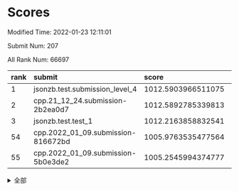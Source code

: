 # Scores

Modified Time: 2022-01-23 12:11:01

Submit Num: 207

All Rank Num: 66697

| rank |               submit               |       score        |       sigma        | pk_num |
| :--- | :--------------------------------- | :----------------- | :----------------- | :----- |
| 1    | jsonzb.test.submission_level_4     | 1012.5903966511075 | 0.8008170268886191 | 1291   |
| 2    | cpp.21_12_24.submission-2b2ea0d7   | 1012.5892785339813 | 0.7942085728296694 | 1290   |
| 3    | jsonzb.test.test_1                 | 1012.2163858832541 | 0.8058840248233317 | 1288   |
| 54   | cpp.2022_01_09.submission-816672bd | 1005.9763535477564 | 0.7423027342003493 | 1289   |
| 55   | cpp.2022_01_09.submission-5b0e3de2 | 1005.2545994374777 | 0.7162843687059774 | 1287   |


<details>
<summary>全部</summary>

| rank |                 submit                 |       score        |       sigma        | pk_num |
| :--- | :------------------------------------- | :----------------- | :----------------- | :----- |
| 1    | jsonzb.test.submission_level_4         | 1012.5903966511075 | 0.8008170268886191 | 1291   |
| 2    | cpp.21_12_24.submission-2b2ea0d7       | 1012.5892785339813 | 0.7942085728296694 | 1290   |
| 3    | jsonzb.test.test_1                     | 1012.2163858832541 | 0.8058840248233317 | 1288   |
| 4    | gobigger.level_3.submission_level_3_38 | 1011.5701065816951 | 0.7505339858995541 | 1288   |
| 5    | gobigger.level_3.submission_level_3_15 | 1011.4701621464418 | 0.8006622653531582 | 1284   |
| 6    | gobigger.level_3.submission_level_3_26 | 1011.4620255849559 | 0.7733579895858814 | 1293   |
| 7    | gobigger.level_3.submission_level_3_23 | 1011.2447640338586 | 0.7780246590781583 | 1285   |
| 8    | gobigger.level_3.submission_level_3_35 | 1011.2148252969696 | 0.7766184732693722 | 1288   |
| 9    | gobigger.level_3.submission_level_3_49 | 1011.2122046345141 | 0.7835414026021683 | 1290   |
| 10   | gobigger.level_3.submission_level_3_37 | 1010.9418293710457 | 0.7576371873606154 | 1286   |
| 11   | gobigger.level_3.submission_level_3_8  | 1010.8583363297149 | 0.7496339521606056 | 1283   |
| 12   | gobigger.level_3.submission_level_3_32 | 1010.6478012857797 | 0.7759192945918302 | 1286   |
| 13   | gobigger.level_3.submission_level_3_41 | 1010.5835560271772 | 0.742724958359904  | 1292   |
| 14   | gobigger.level_3.submission_level_3_4  | 1010.5798578371227 | 0.7759547420584805 | 1292   |
| 15   | gobigger.level_3.submission_level_3_43 | 1010.5067420833648 | 0.7758535178240471 | 1289   |
| 16   | gobigger.level_3.submission_level_3_29 | 1010.4983362680083 | 0.7670087441049763 | 1292   |
| 17   | gobigger.level_3.submission_level_3_31 | 1010.4578809204365 | 0.7482532208803924 | 1288   |
| 18   | gobigger.level_3.submission_level_3_13 | 1010.4351841078361 | 0.7495779511010197 | 1292   |
| 19   | gobigger.level_3.submission_level_3_36 | 1010.4166293003435 | 0.7824209143562175 | 1289   |
| 20   | gobigger.level_3.submission_level_3_22 | 1010.3845920718346 | 0.7578453608361787 | 1289   |
| 21   | gobigger.level_3.submission_level_3_16 | 1010.2897474435775 | 0.7644360325310435 | 1296   |
| 22   | gobigger.level_3.submission_level_3_44 | 1010.25934429595   | 0.7436077779252869 | 1289   |
| 23   | gobigger.level_3.submission_level_3_6  | 1010.1716942780671 | 0.7691523645417567 | 1291   |
| 24   | gobigger.level_3.submission_level_3_47 | 1010.1472479513438 | 0.759116098222325  | 1293   |
| 25   | gobigger.level_3.submission_level_3_48 | 1010.1463049523632 | 0.7566595218060714 | 1289   |
| 26   | gobigger.level_3.submission_level_3_10 | 1010.1065236542169 | 0.7738434733768604 | 1291   |
| 27   | gobigger.level_3.submission_level_3_21 | 1010.0956152490938 | 0.7865960863521233 | 1293   |
| 28   | gobigger.level_3.submission_level_3_20 | 1010.0926842730283 | 0.7730191711558273 | 1285   |
| 29   | gobigger.level_3.submission_level_3_28 | 1010.0776262268271 | 0.7412719106313986 | 1293   |
| 30   | gobigger.level_3.submission_level_3_39 | 1010.0759618442927 | 0.7588393002078503 | 1292   |
| 31   | gobigger.level_3.submission_level_3_5  | 1010.0748969296438 | 0.7575856625580748 | 1292   |
| 32   | gobigger.level_3.submission_level_3_30 | 1009.9229179519144 | 0.7442085791169173 | 1293   |
| 33   | gobigger.level_3.submission_level_3_9  | 1009.8438746260525 | 0.7639672708013141 | 1289   |
| 34   | gobigger.level_3.submission_level_3_33 | 1009.8314640754342 | 0.7880347237546861 | 1282   |
| 35   | gobigger.level_3.submission_level_3_11 | 1009.7894922801249 | 0.7384943310774525 | 1284   |
| 36   | gobigger.level_3.submission_level_3_34 | 1009.7660462765607 | 0.7551732829540903 | 1283   |
| 37   | gobigger.level_3.submission_level_3_7  | 1009.6616472497076 | 0.7492903643936654 | 1286   |
| 38   | gobigger.level_3.submission_level_3_14 | 1009.6308564541125 | 0.761390550909258  | 1288   |
| 39   | gobigger.level_3.submission_level_3_17 | 1009.6072063595793 | 0.7526872138557793 | 1290   |
| 40   | gobigger.level_3.submission_level_3_12 | 1009.5184730100345 | 0.7602937253759652 | 1286   |
| 41   | gobigger.level_3.submission_level_3_45 | 1009.3823432578348 | 0.7550034399147916 | 1290   |
| 42   | gobigger.level_3.submission_level_3_46 | 1009.357572911302  | 0.7411280502017072 | 1289   |
| 43   | gobigger.level_3.submission_level_3_1  | 1009.2125033178369 | 0.7530689760578033 | 1291   |
| 44   | gobigger.level_3.submission_level_3_19 | 1009.133547264315  | 0.7320983621752497 | 1287   |
| 45   | gobigger.level_3.submission_level_3_24 | 1009.0670115921465 | 0.7581001087677081 | 1291   |
| 46   | gobigger.level_3.submission_level_3_40 | 1009.0377699415698 | 0.762366491959878  | 1289   |
| 47   | gobigger.level_3.submission_level_3_18 | 1008.9611622119637 | 0.7633698303000777 | 1286   |
| 48   | gobigger.level_3.submission_level_3_27 | 1008.905888363803  | 0.7606726029884112 | 1288   |
| 49   | gobigger.level_3.submission_level_3_25 | 1008.770633651628  | 0.745586226281202  | 1288   |
| 50   | gobigger.level_3.submission_level_3_42 | 1008.5336016156056 | 0.7406924875922849 | 1285   |
| 51   | gobigger.level_3.submission_level_3_2  | 1008.4880166302438 | 0.75219654200046   | 1291   |
| 52   | gobigger.level_3.submission_level_3_0  | 1008.4644103626347 | 0.7352048113314816 | 1288   |
| 53   | gobigger.level_3.submission_level_3_3  | 1008.4072936376332 | 0.7305074239283275 | 1292   |
| 54   | cpp.2022_01_09.submission-816672bd     | 1005.9763535477564 | 0.7423027342003493 | 1289   |
| 55   | cpp.2022_01_09.submission-5b0e3de2     | 1005.2545994374777 | 0.7162843687059774 | 1287   |
| 56   | gobigger.level_1.submission_level_1_7  | 1005.0758042464726 | 0.7101645466197897 | 1285   |
| 57   | gobigger.level_1.submission_level_1_9  | 1004.3736612352546 | 0.7201098744015744 | 1294   |
| 58   | gobigger.level_1.submission_level_1_12 | 1004.3447857937495 | 0.7092506543057455 | 1288   |
| 59   | gobigger.level_1.submission_level_1_24 | 1004.3250403409697 | 0.7043284025804828 | 1291   |
| 60   | gobigger.level_1.submission_level_1_23 | 1004.2732324783672 | 0.7243465571941698 | 1287   |
| 61   | gobigger.level_1.submission_level_1_11 | 1004.1940332886121 | 0.7325646464873588 | 1282   |
| 62   | gobigger.level_1.submission_level_1_10 | 1004.1593887949847 | 0.7153813719504525 | 1288   |
| 63   | gobigger.level_1.submission_level_1_35 | 1004.122760648276  | 0.7127023613379769 | 1289   |
| 64   | gobigger.level_1.submission_level_1_39 | 1003.9991827805719 | 0.7319634900845026 | 1290   |
| 65   | gobigger.level_1.submission_level_1_3  | 1003.930405353364  | 0.7318780297696367 | 1291   |
| 66   | gobigger.level_1.submission_level_1_28 | 1003.7734680044699 | 0.7133785940160635 | 1291   |
| 67   | gobigger.level_1.submission_level_1_21 | 1003.7690741708227 | 0.725875939161637  | 1294   |
| 68   | gobigger.level_1.submission_level_1_26 | 1003.7594692405281 | 0.7245591871356092 | 1290   |
| 69   | gobigger.level_1.submission_level_1_43 | 1003.6867291786875 | 0.7030018624799322 | 1291   |
| 70   | gobigger.level_1.submission_level_1_1  | 1003.543936245201  | 0.7202900811283371 | 1288   |
| 71   | gobigger.level_1.submission_level_1_29 | 1003.5304883837277 | 0.722293349313737  | 1290   |
| 72   | gobigger.level_1.submission_level_1_42 | 1003.5275553900558 | 0.7157996380603876 | 1288   |
| 73   | gobigger.level_1.submission_level_1_47 | 1003.4239577140402 | 0.7165150916085785 | 1292   |
| 74   | gobigger.level_1.submission_level_1_6  | 1003.3912957751244 | 0.7180123729066729 | 1291   |
| 75   | gobigger.level_1.submission_level_1_32 | 1003.3824255542975 | 0.7116005423447141 | 1285   |
| 76   | gobigger.level_1.submission_level_1_17 | 1003.3724484351534 | 0.7200699957072035 | 1286   |
| 77   | gobigger.level_1.submission_level_1_48 | 1003.3446112987839 | 0.7194766550644425 | 1290   |
| 78   | gobigger.level_1.submission_level_1_45 | 1003.3001039669194 | 0.7224987000162715 | 1290   |
| 79   | gobigger.level_1.submission_level_1_20 | 1003.2415850734257 | 0.7132655599059746 | 1288   |
| 80   | gobigger.level_1.submission_level_1_13 | 1003.1949166591075 | 0.72043150970302   | 1290   |
| 81   | gobigger.level_1.submission_level_1_14 | 1003.1212471497329 | 0.7211474274216211 | 1294   |
| 82   | gobigger.level_1.submission_level_1_36 | 1003.0339033729247 | 0.7140208665027943 | 1289   |
| 83   | gobigger.level_1.submission_level_1_38 | 1003.0200190871798 | 0.7138454566176805 | 1287   |
| 84   | gobigger.level_1.submission_level_1_34 | 1002.9411055298107 | 0.7271289542940769 | 1290   |
| 85   | gobigger.level_1.submission_level_1_31 | 1002.9342686064659 | 0.7075460701139504 | 1288   |
| 86   | gobigger.level_1.submission_level_1_2  | 1002.9002603918992 | 0.7094968037780148 | 1283   |
| 87   | gobigger.level_1.submission_level_1_44 | 1002.8535219903044 | 0.7107519796295658 | 1289   |
| 88   | gobigger.level_1.submission_level_1_18 | 1002.8502045310377 | 0.7103434746956439 | 1291   |
| 89   | gobigger.level_1.submission_level_1_25 | 1002.8213579943542 | 0.721127762284088  | 1293   |
| 90   | gobigger.level_1.submission_level_1_46 | 1002.7383956977467 | 0.7233375227489566 | 1291   |
| 91   | gobigger.level_1.submission_level_1_49 | 1002.7360534539555 | 0.7097457320917522 | 1288   |
| 92   | gobigger.level_1.submission_level_1_15 | 1002.6983145923047 | 0.704529609425307  | 1291   |
| 93   | gobigger.level_1.submission_level_1_41 | 1002.6816491326821 | 0.715373302424511  | 1291   |
| 94   | gobigger.level_1.submission_level_1_16 | 1002.6382947596709 | 0.7160400748534378 | 1296   |
| 95   | gobigger.level_1.submission_level_1_40 | 1002.5596741525949 | 0.7052365433427256 | 1291   |
| 96   | gobigger.level_1.submission_level_1_19 | 1002.5581962705305 | 0.7086567937150843 | 1287   |
| 97   | gobigger.level_1.submission_level_1_30 | 1002.548836473413  | 0.7126327958706591 | 1289   |
| 98   | gobigger.level_1.submission_level_1_22 | 1002.4441468240066 | 0.7138718428632919 | 1288   |
| 99   | gobigger.level_1.submission_level_1_4  | 1002.4289494347258 | 0.7131070586849679 | 1286   |
| 100  | gobigger.level_1.submission_level_1_27 | 1002.4086996073746 | 0.7048762249478824 | 1286   |
| 101  | gobigger.level_1.submission_level_1_33 | 1002.4055358088533 | 0.7005129798798027 | 1287   |
| 102  | gobigger.level_1.submission_level_1_8  | 1002.1679998041601 | 0.7105900792434593 | 1281   |
| 103  | gobigger.level_1.submission_level_1_37 | 1002.1459859902392 | 0.7127134087976695 | 1287   |
| 104  | gobigger.level_1.submission_level_1_5  | 1002.1123371243915 | 0.7103057997985123 | 1295   |
| 105  | gobigger.level_1.submission_level_1_0  | 1001.9419220569034 | 0.6976500608632871 | 1286   |
| 106  | gobigger.random.submission_random_27   | 996.8532735052673  | 0.7008945795368171 | 1287   |
| 107  | gobigger.random.submission_random_22   | 996.8360319361885  | 0.7078282453727625 | 1288   |
| 108  | gobigger.random.submission_random_40   | 996.8163392957263  | 0.710353787526338  | 1290   |
| 109  | gobigger.random.submission_random_28   | 996.7438053692007  | 0.7198494955168813 | 1290   |
| 110  | gobigger.random.submission_random_13   | 996.7159577654636  | 0.7148400156194379 | 1283   |
| 111  | gobigger.random.submission_random_4    | 996.7009476878583  | 0.7153631635337423 | 1285   |
| 112  | gobigger.random.submission_random_47   | 996.6341935207148  | 0.7095914984234226 | 1292   |
| 113  | gobigger.random.submission_random_33   | 996.6259572396168  | 0.7011891161436073 | 1287   |
| 114  | gobigger.random.submission_random_45   | 996.5762076224676  | 0.719079887354165  | 1292   |
| 115  | gobigger.random.submission_random_41   | 996.3254488642606  | 0.7077628696797387 | 1295   |
| 116  | gobigger.random.submission_random_30   | 996.3021225188061  | 0.7150599143170967 | 1289   |
| 117  | gobigger.random.submission_random_42   | 996.3009549224412  | 0.7045037463322206 | 1290   |
| 118  | gobigger.random.submission_random_10   | 996.2999200727962  | 0.7182963872206779 | 1285   |
| 119  | gobigger.random.submission_random_15   | 996.212188740943   | 0.6990639523594189 | 1289   |
| 120  | gobigger.random.submission_random_37   | 996.2013507995841  | 0.724910998562945  | 1288   |
| 121  | gobigger.random.submission_random_5    | 996.1739535104658  | 0.701792262969475  | 1291   |
| 122  | gobigger.random.submission_random_16   | 996.1452300784175  | 0.7331654713205896 | 1290   |
| 123  | gobigger.random.submission_random_35   | 996.1285772903213  | 0.7165781956444293 | 1293   |
| 124  | gobigger.random.submission_random_1    | 996.1215707197882  | 0.7028263855230432 | 1289   |
| 125  | gobigger.random.submission_random_36   | 996.1102062327224  | 0.7263583382980587 | 1286   |
| 126  | gobigger.random.submission_random_46   | 996.0011012809173  | 0.7093172766339849 | 1289   |
| 127  | gobigger.random.submission_random_44   | 995.9679959387128  | 0.7277692761313415 | 1284   |
| 128  | gobigger.random.submission_random_18   | 995.9447784115692  | 0.7086675353342728 | 1287   |
| 129  | gobigger.random.submission_random_38   | 995.9363753558619  | 0.708149556961125  | 1281   |
| 130  | gobigger.random.submission_random_31   | 995.9126694427355  | 0.7064680082200965 | 1290   |
| 131  | gobigger.random.submission_random_43   | 995.8577055043676  | 0.7139764835235802 | 1288   |
| 132  | gobigger.random.submission_random_9    | 995.8379469110378  | 0.7272086699777812 | 1292   |
| 133  | gobigger.random.submission_random_14   | 995.7964646136492  | 0.6997563875473614 | 1289   |
| 134  | gobigger.random.submission_random_25   | 995.6862476460562  | 0.6989990539241702 | 1291   |
| 135  | gobigger.random.submission_random_12   | 995.6477681386037  | 0.7107438504035543 | 1289   |
| 136  | gobigger.random.submission_random_20   | 995.6135898586117  | 0.7202143812887504 | 1289   |
| 137  | gobigger.random.submission_random_32   | 995.6052570544466  | 0.6939673617820277 | 1287   |
| 138  | gobigger.random.submission_random_3    | 995.5846468096933  | 0.7040222761704921 | 1288   |
| 139  | gobigger.random.submission_random_8    | 995.3889438264257  | 0.7201184123609978 | 1292   |
| 140  | gobigger.random.submission_random_21   | 995.3167462264028  | 0.7209658692170615 | 1289   |
| 141  | gobigger.random.submission_random_23   | 995.1545700599436  | 0.7125746979364564 | 1290   |
| 142  | gobigger.random.submission_random_11   | 995.1473566279012  | 0.7237289204618118 | 1288   |
| 143  | gobigger.random.submission_random_48   | 995.1152684751434  | 0.70910493126574   | 1289   |
| 144  | gobigger.random.submission_random_17   | 995.104338604236   | 0.7177792976199989 | 1285   |
| 145  | gobigger.random.submission_random_19   | 995.1008049276052  | 0.7241967701590036 | 1287   |
| 146  | gobigger.random.submission_random_2    | 995.0538592421682  | 0.7195655287979507 | 1287   |
| 147  | gobigger.random.submission_random_29   | 995.0533460333339  | 0.7247564368781559 | 1289   |
| 148  | gobigger.random.submission_random_26   | 995.006946298166   | 0.6974914944004937 | 1291   |
| 149  | gobigger.random.submission_random_7    | 994.9280245573138  | 0.7140148322492463 | 1286   |
| 150  | gobigger.random.submission_random_6    | 994.918427555297   | 0.7013991955595914 | 1290   |
| 151  | gobigger.random.submission_random_34   | 994.8892977172003  | 0.7266448502727408 | 1289   |
| 152  | gobigger.random.submission_random_0    | 994.887557884494   | 0.7198677333071892 | 1289   |
| 153  | gobigger.random.submission_random_24   | 994.8308711929418  | 0.7140365430763005 | 1290   |
| 154  | gobigger.random.submission_random_39   | 994.2854220289983  | 0.7216450001560044 | 1288   |
| 155  | gobigger.level_2.submission_level_2_32 | 993.5764273642825  | 0.7304843461108824 | 1287   |
| 156  | gobigger.random.submission_random_49   | 993.5231415737856  | 0.7163908856133132 | 1289   |
| 157  | gobigger.level_2.submission_level_2_2  | 993.4807712555706  | 0.7389109008333968 | 1286   |
| 158  | gobigger.level_2.submission_level_2_13 | 993.4235024064329  | 0.7173239947292094 | 1291   |
| 159  | gobigger.level_2.submission_level_2_12 | 993.1884088117188  | 0.73577060554745   | 1286   |
| 160  | gobigger.level_2.submission_level_2_34 | 993.0904126940303  | 0.7243176019591112 | 1285   |
| 161  | gobigger.level_2.submission_level_2_25 | 993.0181994538759  | 0.736999830898214  | 1282   |
| 162  | gobigger.level_2.submission_level_2_30 | 992.9971567686977  | 0.7389152275551173 | 1291   |
| 163  | gobigger.level_2.submission_level_2_17 | 992.9922643165036  | 0.7380905792685091 | 1291   |
| 164  | gobigger.level_2.submission_level_2_20 | 992.9111258374077  | 0.7328656467025562 | 1289   |
| 165  | gobigger.level_2.submission_level_2_46 | 992.8963610855869  | 0.7344094333320839 | 1292   |
| 166  | gobigger.level_2.submission_level_2_26 | 992.86355070547    | 0.7272031373613155 | 1292   |
| 167  | gobigger.level_2.submission_level_2_5  | 992.8532830919152  | 0.7351613704926006 | 1288   |
| 168  | gobigger.level_2.submission_level_2_49 | 992.7939368749105  | 0.7329244026389303 | 1286   |
| 169  | gobigger.level_2.submission_level_2_0  | 992.7835328557456  | 0.7351144099405331 | 1286   |
| 170  | gobigger.level_2.submission_level_2_21 | 992.5842034671025  | 0.7396597548752614 | 1287   |
| 171  | gobigger.level_2.submission_level_2_14 | 992.5536051382172  | 0.7299517020960753 | 1289   |
| 172  | gobigger.level_2.submission_level_2_48 | 992.3593327818552  | 0.7498130430206187 | 1288   |
| 173  | gobigger.level_2.submission_level_2_38 | 992.3518894098652  | 0.7384103977775844 | 1287   |
| 174  | gobigger.level_2.submission_level_2_16 | 992.3209491829343  | 0.7283487735530976 | 1283   |
| 175  | gobigger.level_2.submission_level_2_29 | 992.1160107391911  | 0.7588209108032447 | 1289   |
| 176  | gobigger.level_2.submission_level_2_31 | 992.1136743414116  | 0.7304418978045922 | 1294   |
| 177  | gobigger.level_2.submission_level_2_7  | 992.1071103345485  | 0.7463103698269288 | 1288   |
| 178  | gobigger.level_2.submission_level_2_44 | 992.0657427326769  | 0.7423827573595827 | 1289   |
| 179  | gobigger.level_2.submission_level_2_22 | 992.0632797137349  | 0.7407496923718471 | 1291   |
| 180  | gobigger.level_2.submission_level_2_24 | 992.0291562929476  | 0.7543205485760555 | 1289   |
| 181  | gobigger.level_2.submission_level_2_28 | 992.0043447767645  | 0.7463513470327382 | 1290   |
| 182  | gobigger.level_2.submission_level_2_18 | 991.9985829749645  | 0.736382918736772  | 1284   |
| 183  | gobigger.level_2.submission_level_2_39 | 991.9341673941135  | 0.7380769444527702 | 1295   |
| 184  | gobigger.level_2.submission_level_2_45 | 991.9253970658074  | 0.73014869558431   | 1288   |
| 185  | gobigger.level_2.submission_level_2_3  | 991.8379151600802  | 0.7333871175692906 | 1285   |
| 186  | gobigger.level_2.submission_level_2_37 | 991.813265633284   | 0.7383867729030991 | 1290   |
| 187  | gobigger.level_2.submission_level_2_42 | 991.7655304277858  | 0.7535368996637104 | 1291   |
| 188  | gobigger.level_2.submission_level_2_40 | 991.7376486319758  | 0.7472142866296767 | 1288   |
| 189  | gobigger.level_2.submission_level_2_23 | 991.7112872509675  | 0.7499938877090248 | 1289   |
| 190  | gobigger.level_2.submission_level_2_35 | 991.709200012589   | 0.7493261484366311 | 1292   |
| 191  | gobigger.level_2.submission_level_2_6  | 991.6848981913218  | 0.7405741775257454 | 1290   |
| 192  | gobigger.level_2.submission_level_2_15 | 991.6598818505737  | 0.772343931622661  | 1286   |
| 193  | gobigger.level_2.submission_level_2_11 | 991.602046055372   | 0.765030910748487  | 1287   |
| 194  | gobigger.level_2.submission_level_2_36 | 991.5910498678048  | 0.7604337887438666 | 1296   |
| 195  | gobigger.level_2.submission_level_2_41 | 991.5611376366496  | 0.7385739507621873 | 1290   |
| 196  | gobigger.level_2.submission_level_2_47 | 991.5514920559476  | 0.7453150611836209 | 1290   |
| 197  | gobigger.level_2.submission_level_2_43 | 991.4847969742067  | 0.7360578728703913 | 1289   |
| 198  | gobigger.level_2.submission_level_2_8  | 991.3714628333975  | 0.764579643006325  | 1288   |
| 199  | gobigger.level_2.submission_level_2_1  | 991.1000530744831  | 0.7493693347131443 | 1292   |
| 200  | gobigger.level_2.submission_level_2_9  | 991.093344734368   | 0.7359160562095283 | 1289   |
| 201  | gobigger.level_2.submission_level_2_4  | 991.0489957242949  | 0.7582179604789491 | 1289   |
| 202  | gobigger.level_2.submission_level_2_27 | 990.9088308463686  | 0.7445198785539371 | 1286   |
| 203  | gobigger.level_2.submission_level_2_10 | 990.7994968993609  | 0.7403981029943493 | 1288   |
| 204  | gobigger.level_2.submission_level_2_19 | 990.5220713308772  | 0.7751833293194147 | 1291   |
| 205  | gobigger.level_2.submission_level_2_33 | 990.4321685335252  | 0.7775322599155323 | 1289   |
| 206  | gobigger.none.submission_none_1        | 977.8197393237683  | 1.3313922816479458 | 1290   |
| 207  | gobigger.none.submission_none_0        | 975.4507939888791  | 1.4245485869249037 | 1288   |

</details>